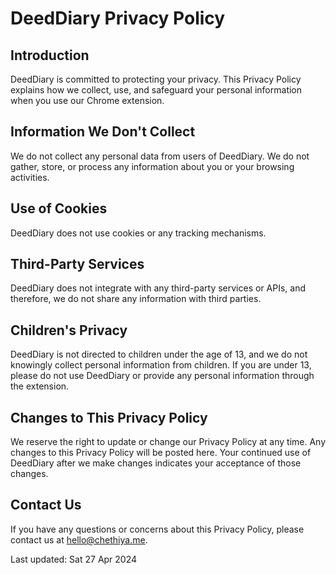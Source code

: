 # DeedDiary Privacy Policy

## Introduction

DeedDiary is committed to protecting your privacy. This Privacy Policy explains how we collect, use, and safeguard your personal information when you use our Chrome extension.

## Information We Don't Collect

We do not collect any personal data from users of DeedDiary. We do not gather, store, or process any information about you or your browsing activities.

## Use of Cookies

DeedDiary does not use cookies or any tracking mechanisms.

## Third-Party Services

DeedDiary does not integrate with any third-party services or APIs, and therefore, we do not share any information with third parties.

## Children's Privacy

DeedDiary is not directed to children under the age of 13, and we do not knowingly collect personal information from children. If you are under 13, please do not use DeedDiary or provide any personal information through the extension.

## Changes to This Privacy Policy

We reserve the right to update or change our Privacy Policy at any time. Any changes to this Privacy Policy will be posted here. Your continued use of DeedDiary after we make changes indicates your acceptance of those changes.

## Contact Us

If you have any questions or concerns about this Privacy Policy, please contact us at [hello@chethiya.me](mailto:hello@chethiya.me).

Last updated: Sat 27 Apr 2024
